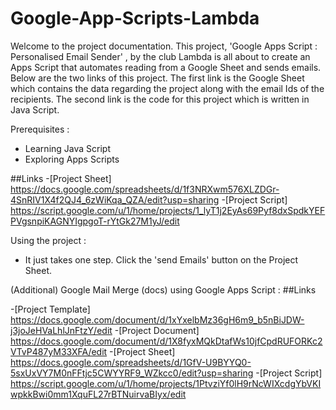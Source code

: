 # Google-App-Scripts-Lambda

Welcome to the project documentation.
This project, 'Google Apps Script : Personalised Email Sender' , by the club Lambda is all about to create an Apps Script that automates reading from a Google Sheet and sends emails. Below are the two links of this project. The first link is the Google Sheet which contains the data regarding the project along with the email Ids of the recipients. The second link is the code for this project which is written in Java Script.

Prerequisites :
- Learning Java Script
- Exploring Apps Scripts

##Links
-[Project Sheet] https://docs.google.com/spreadsheets/d/1f3NRXwm576XLZDGr-4SnRIV1X4f2QJ4_6zWiKqa_QZA/edit?usp=sharing
-[Project Script] https://script.google.com/u/1/home/projects/1_lyT1j2EyAs69Pyf8dxSpdkYEFPVgsnpiKAGNYIgpgoT-rYtGk27M1yJ/edit

Using the project :
- It just takes one step. Click the 'send Emails' button on the Project Sheet. 


(Additional) Google Mail Merge (docs) using Google Apps Script :
##Links

-[Project Template] https://docs.google.com/document/d/1xYxelbMz36gH6m9_b5nBiJDW-j3joJeHVaLhlJnFtzY/edit
-[Project Document] https://docs.google.com/document/d/1X8fyxMQkDtafWs10jfCpdRUFORKc2VTvP487yM33XFA/edit
-[Project Sheet] https://docs.google.com/spreadsheets/d/1GfV-U9BYYQ0-5sxUxVY7M0nFFtjc5CWYYRF9_WZkcc0/edit?usp=sharing
-[Project Script] https://script.google.com/u/1/home/projects/1PtvziYf0lH9rNcWIXcdgYbVKIwpkkBwi0mm1XquFL27rBTNuirvaBIyx/edit
